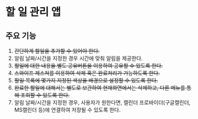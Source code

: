 
# 할 일 관리 앱

## 주요 기능

1. ~~간단하게 할일을 추가할 수 있어야 한다.~~
2. 알림 날짜/시간을 지정한 경우 시간에 맞춰 알림을 제공한다.
3. ~~할일에 대한 내용을 별도 공유버튼을 이용하여 공유할 수 있도록 한다.~~
4. ~~스와이프 제스처를 이용하여 삭제 혹은 완료처리가 가능하도록 한다.~~
5. ~~할일 목록에 몇가지 지정된 색상을 배경으로 설정할 수 있도록 한다.~~
6. ~~완료한 할일에 대해서는 별도로 보관하여 현재화면에서는 삭제하고, 다른 메뉴를 통해 조회할 수 있도록 한다.~~
7. 알림 날짜/시간을 지정한 경우, 사용자가 원한다면, 캘린더 프로바이더(구글캘린더, MS캘린더 등)에 연결하여 저장될 수 있도록 한다.